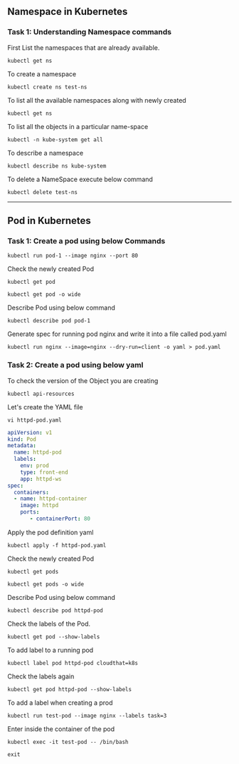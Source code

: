 ## Namespace in Kubernetes

### Task 1: Understanding Namespace commands

First List the namespaces that are already available.
```
kubectl get ns
```
To create a namespace
```
kubectl create ns test-ns
```
To list all the available namespaces along with newly created
```
kubectl get ns
```
To list all  the objects in a particular name-space
```
kubectl -n kube-system get all
```
To describe a namespace
```
kubectl describe ns kube-system
```
To delete a NameSpace execute below command
```
kubectl delete test-ns
```
---
## Pod in Kubernetes

### Task 1: Create a pod using below Commands
```
kubectl run pod-1 --image nginx --port 80 
```
Check the newly created Pod
```
kubectl get pod
```
```
kubectl get pod -o wide
```
Describe Pod using below command
``` 
kubectl describe pod pod-1
```
Generate spec for running pod nginx and write it into a file called pod.yaml 
```
kubectl run nginx --image=nginx --dry-run=client -o yaml > pod.yaml
``` 
### Task 2: Create a pod using below yaml
To check the version of the Object you are creating
```
kubectl api-resources
```
Let's create the YAML file
```
vi httpd-pod.yaml
```
```yaml
apiVersion: v1
kind: Pod
metadata:
  name: httpd-pod
  labels:
    env: prod 
    type: front-end
    app: httpd-ws
spec:
  containers:
  - name: httpd-container
    image: httpd
    ports:
       - containerPort: 80
``` 
Apply the pod definition yaml
```
kubectl apply -f httpd-pod.yaml
```
Check the newly created Pod
```
kubectl get pods
```
```
kubectl get pods -o wide
```
Describe Pod using below command
```
kubectl describe pod httpd-pod
```
Check the labels of the Pod.
```
kubectl get pod --show-labels
```
To add label to a running pod
```
kubectl label pod httpd-pod cloudthat=k8s
```
Check the labels again
```
kubectl get pod httpd-pod --show-labels
```
To add a label when creating a prod
```
kubectl run test-pod --image nginx --labels task=3
```
Enter inside the container of the pod
```
kubectl exec -it test-pod -- /bin/bash
```
```
exit
```
